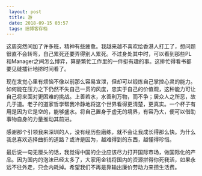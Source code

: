 ```yaml
---
 layout: post
 title: 游
 date: 2018-09-15 03:57
 tags: 旧博客存档
---
```

这周突然间加了许多班，精神有些疲惫。我越来越不喜欢给香港人打工了，想问题很直不会转弯，自己累死还要弄得别人累死。不过身处其中时，可以看到那些PL和Manager之间怎么博弈，算是繁忙工作里的一件挺有趣的事。这排忙得看书都要见缝插针地挤时间看了。

现在发觉心里有烦恼不像以前那么容易宣泄，但却可以锻炼自己掌控心灵的能力。如何能在压力之下仍然不失自己一贯的风度，忠实于自己的价值观，这种能力可让自己将来面对更困难的挑战。上善若水，水善利万物，而不争；居众人之所恶，故几于道。老子的道家哲学帮我冷静地将这个世界看得更清楚，更真实。一个杯子有用是因为它是空的，能够盛水。将自己置身于虚无的境界，有容乃大，便可以借助事物自身的力量推动其前进。

感谢那个引领我来深圳的人，没有经历些磨练，就不会让我成长得那么快。为什么我总喜欢选择曲折的道路？或许是因为，越难得到的东西，越懂得珍惜。

最后说一句无厘头的话，我觉得中国的企业应该尽力打开国际市场，做国际化的产品。因为国内的泡沫已经太多了，大家用金钱将国内的资源拼得你死我活，如果永远不往外走，只会内耗掉。希望我们不再是靠输出廉价劳动力来攒生活费。

